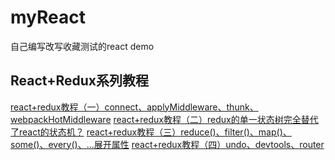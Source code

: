 # myReact
自己编写改写收藏测试的react demo
## React+Redux系列教程
[react+redux教程（一）connect、applyMiddleware、thunk、webpackHotMiddleware](http://www.cnblogs.com/lewis617/p/5145073.html)
[react+redux教程（二）redux的单一状态树完全替代了react的状态机？](http://www.cnblogs.com/lewis617/p/5147445.html)
[react+redux教程（三）reduce()、filter()、map()、some()、every()、...展开属性](http://www.cnblogs.com/lewis617/p/5149006.html)
[react+redux教程（四）undo、devtools、router](http://www.cnblogs.com/lewis617/p/5161003.html)
